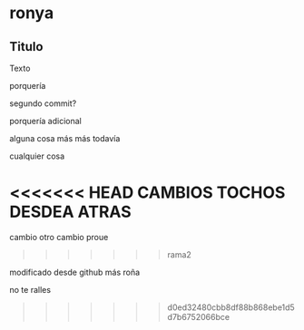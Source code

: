 # ronya

## Titulo 
Texto

porquería

segundo commit?

porquería adicional

alguna cosa más
más todavía


cualquier cosa 


<<<<<<< HEAD
CAMBIOS TOCHOS DESDEA ATRAS
=======
cambio
otro cambio 
proue
>>>>>>> rama2


 modificado desde github
más roña

no te ralles
>>>>>>> d0ed32480cbb8df88b868ebe1d5d7b6752066bce
